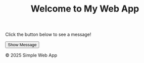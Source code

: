 <!DOCTYPE html>
<html lang="en">
<head>
  <meta charset="UTF-8">
  <meta name="viewport" content="width=device-width, initial-scale=1.0">
  <title>Simple Web App</title>
  <link rel="stylesheet" href="style.css">
</head>
<body>
  <header>
    <h1>Welcome to My Web App</h1>
  </header>
  <main>
    <p id="greeting">Click the button below to see a message!</p>
    <button id="showMessageBtn">Show Message</button>
    <p id="result"></p>
  </main>
  <footer>
    <p>&copy; 2025 Simple Web App</p>
  </footer>
  <script>
    // Example for testing in GitHub Actions
    document.getElementById("showMessageBtn").addEventListener("click", function() {
        const testMessage = "GitHub Actions Test Passed!";
        document.get ElementById("result").innerText = testMessage;
        console.log(testMessage);
    });
  </script>
</body>
</html>